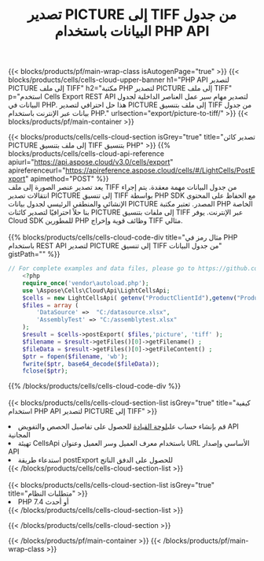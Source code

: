 ﻿---
title:  تصدير PICTURE إلى TIFF من جدول البيانات باستخدام PHP API
description:  Aspose.Cells Cloud REST API يدعم تصدير {0} إلى {1} تنسيق الملفات باستخدام {2}.
url: /ar/php/export/picture-to-tiff/
---
{{< blocks/products/pf/main-wrap-class isAutogenPage="true" >}}
{{< blocks/products/cells/cells-cloud-upper-banner h1="PHP API لتصدير PICTURE إلى ملف TIFF" h2="مكتبة PHP لتصدير PICTURE إلى ملف TIFF" p="استخدم Cells Export REST API لتصدير مهام سير عمل العناصر الداخلية لجدول البيانات في PHP. هذا حل احترافي لتصدير PICTURE إلى ملف بتنسيق TIFF من جدول بيانات عبر الإنترنت باستخدام PHP." urlsection="export/picture-to-tiff/" >}}
{{< blocks/products/pf/main-container >}}

{{< blocks/products/cells/cells-cloud-section isGrey="true" title="تصدير كائن PICTURE إلى ملف بتنسيق TIFF بتنسيق PHP" >}}
{{% blocks/products/cells/cells-cloud-api-reference apiurl="https://api.aspose.cloud/v3.0/cells/export" apireferenceurl="https://apireference.aspose.cloud/cells/#/LightCells/PostExport" apimethod="POST" %}}
<br/>
يعد تصدير عنصر الصورة إلى ملف TIFF من جدول البيانات مهمة معقدة. يتم إجراء انتقالات تصدير PICTURE إلى تنسيق TIFF بواسطة PHP SDK مع الحفاظ على المحتوى الإنشائي والمنطقي الرئيسي لجدول بيانات PICTURE المصدر. تعتبر مكتبة PHP الخاصة بنا حلاً احترافيًا لتصدير كائنات PICTURE إلى ملفات بتنسيق TIFF عبر الإنترنت. يوفر Cloud SDK للمطورين PHP وظائف قوية وإخراج TIFF مثالي.
<br/>
<br/>
{{% blocks/products/cells/cells-cloud-code-div title="مثال رمز في PHP باستخدام REST API لتصدير PICTURE إلى تنسيق TIFF من جدول البيانات" gistPath="" %}}
  
```php
// For complete examples and data files, please go to https://github.com/aspose-cells-cloud/aspose-cells-cloud-php/
    <?php
    require_once('vendor\autoload.php');
    use \Aspose\Cells\Cloud\Api\LightCellsApi;
    $cells = new LightCellsApi( getenv("ProductClientId"),getenv("ProductClientSecret") );
    $files = array (
        'DataSource' =>  "C:/datasource.xlsx",
        'AssemblyTest' => "C:/assemblytest.xlsx"
    );
    $result = $cells->postExport( $files,'picture', 'tiff' );
    $filename = $result->getFiles()[0]->getFilename() ;
    $fileData = $result->getFiles()[0]->getFileContent() ;
    $ptr = fopen($filename, 'wb');
    fwrite($ptr, base64_decode($fileData));
    fclose($ptr);
```
   
{{% /blocks/products/cells/cells-cloud-code-div %}}
<br/>
<br/>
{{< blocks/products/cells/cells-cloud-section-list isGrey="true" title="كيفية استخدام PHP API لتصدير PICTURE إلى TIFF" >}}
<li> قم بإنشاء حساب على<a href="https://dashboard.aspose.cloud/">لوحة القيادة</a> للحصول على تفاصيل الحصص والتفويض API المجانية</li>
<li>تهيئة CellsApi باستخدام معرف العميل وسر العميل وعنوان URL الأساسي وإصدار API</li>
<li>استدعاء طريقة postExport للحصول على الدفق الناتج</li>
{{< /blocks/products/cells/cells-cloud-section-list >}}
<br/>
<br/>
{{< blocks/products/cells/cells-cloud-section-list isGrey="true" title="متطلبات النظام" >}}
<li>PHP 7.4 أو أحدث</li>
{{< /blocks/products/cells/cells-cloud-section-list >}}

{{< /blocks/products/cells/cells-cloud-section >}}

{{< /blocks/products/pf/main-container >}}
{{< /blocks/products/pf/main-wrap-class >}}
